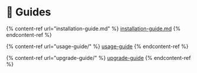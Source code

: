 # 🔢 Guides

{% content-ref url="installation-guide.md" %}
[installation-guide.md](installation-guide.md)
{% endcontent-ref %}

{% content-ref url="usage-guide/" %}
[usage-guide](usage-guide/)
{% endcontent-ref %}

{% content-ref url="upgrade-guide/" %}
[upgrade-guide](upgrade-guide/)
{% endcontent-ref %}
